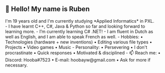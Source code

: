 <h2> 👋 Hello! My name is Ruben</h2>
 I'm 19 years old and I'm currently studying *Applied Informatics* in PXL. <br>
- I have learnt C++, C#, Java & Python so far and looking forward to learning more.
- I’m currently learning C# .NET!
- I am fluent in Dutch as well as English, and I am able to speak French as well.
- Hobbies:
       • Technologies (hardware + new inventions)
       • Editing various file types
       • Projects
       • Video games
       • Music
- Personality:
       • Persevering
       • I don't procrastinate
       • Quick responses
       • Motivated & disciplined
- 📫 Reach me:
       • Discord: Hooba#7523
       • E-mail: hoobayw@gmail.com
       • Ask for more if necessary.
